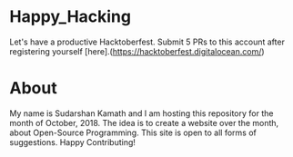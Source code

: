 # Happy_Hacking
Let's have a productive Hacktoberfest. Submit 5 PRs to this account after registering yourself [here].(https://hacktoberfest.digitalocean.com/)

# About
My name is Sudarshan Kamath and I am hosting this repository for the month of October, 2018. The idea is to create a website over the month, about Open-Source Programming. This site is open to all forms of suggestions. Happy Contributing!
